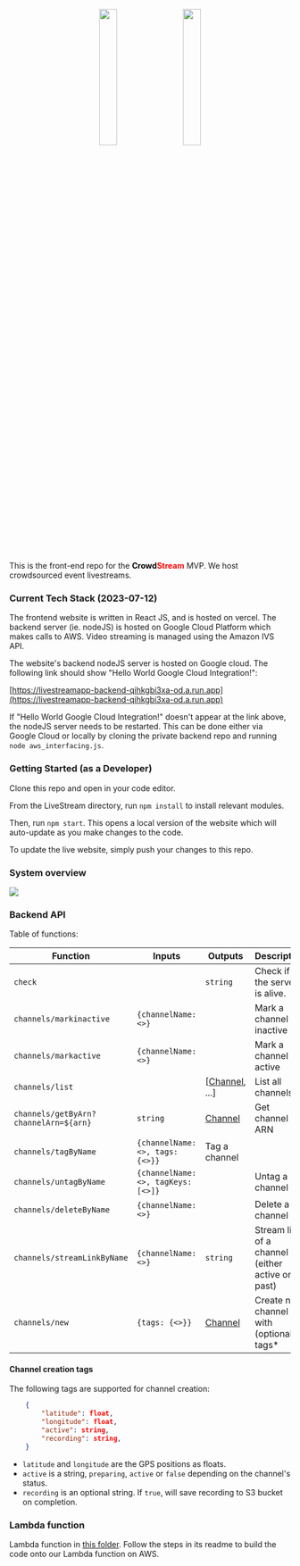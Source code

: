 <p align="center">
  <img src="https://github.com/user-attachments/assets/475a1aeb-cd66-4d30-9dda-95c88230f7fc" width="25%" style="margin-right: 20px;">
  <img src="https://github.com/user-attachments/assets/4e1a00ae-804f-441c-8c0f-b7d53930cc3f" width="25%">
</p>


This is the front-end repo for the <b><span style="color:black">Crowd</span><span style="color:red">Stream</span></b> MVP. We host crowdsourced event livestreams. 

### Current Tech Stack (2023-07-12)
The frontend website is written in React JS, and is hosted on vercel. The backend server (ie. nodeJS) is hosted on Google Cloud Platform which makes calls to AWS. Video streaming is managed using the Amazon IVS API.

The website's backend nodeJS server is hosted on Google cloud. The following link should show "Hello World Google Cloud Integration!":

[https://livestreamapp-backend-qihkgbi3xa-od.a.run.app](https://livestreamapp-backend-qihkgbi3xa-od.a.run.app)

If "Hello World Google Cloud Integration!" doesn't appear at the link above, the nodeJS server needs to be restarted. This can be done either via Google Cloud or locally by cloning the private backend repo and running `node aws_interfacing.js`.

### Getting Started (as a Developer)
Clone this repo and open in your code editor.

From the LiveStream directory, run `npm install` to install relevant modules. 

Then, run `npm start`. This opens a local version of the website which will auto-update as you make changes to the code. 

To update the live website, simply push your changes to this repo. 

### System overview

[![](https://mermaid.ink/img/pako:eNptkT1rwzAQhv-KuKmFZPLmQgc7USi4FOLWi5RBtc6OqC0FVUopIf-9skSdGrqd3nt0731coDUSIYfeitORvG4euCakdhbFiJb9BgeyXpNGSTQheCQFe2rqQ0SLZabOWJ2Rwrcf6P4AL5pYbI2VSvcEtYwsZdszaldYJXtMMJ3g_Uwq3aWyO1aJ8V2KRO0mqqTkbV_Fbm4-SYxfSppGyZYNlpRxKAfjJbVGO3JX0nsOqW5Jl2zVBFuHQcGvsIP_5q1Ypc43AlYQtjUKJcNKLxPPwR1xRA55CCV2wg-OA9fXgArvTP2tW8id9bgCf5LBbqNEOMYIeSeGz1ndSuWMnUWMz-d0u3jC6w-fPowK?type=png)](https://mermaid.live/edit#pako:eNptkT1rwzAQhv-KuKmFZPLmQgc7USi4FOLWi5RBtc6OqC0FVUopIf-9skSdGrqd3nt0731coDUSIYfeitORvG4euCakdhbFiJb9BgeyXpNGSTQheCQFe2rqQ0SLZabOWJ2Rwrcf6P4AL5pYbI2VSvcEtYwsZdszaldYJXtMMJ3g_Uwq3aWyO1aJ8V2KRO0mqqTkbV_Fbm4-SYxfSppGyZYNlpRxKAfjJbVGO3JX0nsOqW5Jl2zVBFuHQcGvsIP_5q1Ypc43AlYQtjUKJcNKLxPPwR1xRA55CCV2wg-OA9fXgArvTP2tW8id9bgCf5LBbqNEOMYIeSeGz1ndSuWMnUWMz-d0u3jC6w-fPowK)

### Backend API

Table of functions:

| Function | Inputs | Outputs | Description |
| -------- | ------ | ------- | ----------- |
| `check` | | `string` | Check if the server is alive. |
| `channels/markinactive` | `{channelName: <>}` | | Mark a channel as inactive| 
| `channels/markactive` | `{channelName: <>}` | | Mark a channel as active|
| `channels/list` | | [[Channel](https://docs.aws.amazon.com/ivs/latest/LowLatencyAPIReference/API_ChannelSummary.html), ...] | List all channels |
| `channels/getByArn?channelArn=${arn}` | `string` | [Channel](https://docs.aws.amazon.com/ivs/latest/LowLatencyAPIReference/API_ChannelSummary.html) | Get channel by ARN |
| `channels/tagByName` | `{channelName: <>, tags: {<>}}` | Tag a channel |
| `channels/untagByName` | `{channelName: <>, tagKeys: [<>]}` | | Untag a channel |
| `channels/deleteByName` |  `{channelName: <>}` | | Delete a channel |
| `channels/streamLinkByName` | `{channelName: <>}` | `string` | Stream link of a channel (either active or past)|
| `channels/new` | `{tags: {<>}}` | [Channel](https://docs.aws.amazon.com/ivs/latest/LowLatencyAPIReference/API_ChannelSummary.html) | Create new channel with (optional) tags* |

#### Channel creation tags

The following tags are supported for channel creation:
```json
    {
        "latitude": float,
        "longitude": float,
        "active": string,
        "recording": string,
    }
```

- `latitude` and `longitude` are the GPS positions as floats.
- `active` is a string, `preparing`, `active` or `false` depending on the channel's status.
- `recording` is an optional string. If `true`, will save recording to S3 bucket on completion.


### Lambda function

Lambda function in [this folder](https://github.com/CleanSweepCode/LivestreamApp-backend/tree/main/lambda_func). Follow the steps in its readme to build the code onto our Lambda function on AWS.
